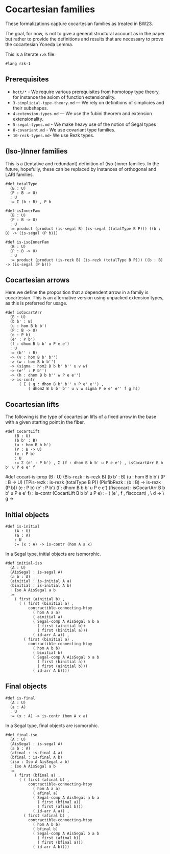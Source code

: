 # Cocartesian families

These formalizations capture cocartesian families as treated in BW23.

The goal, for now, is not to give a general structural account as in the paper
but rather to provide the definitions and results that are necessary to prove
the cocartesian Yoneda Lemma.

This is a literate `rzk` file:

```rzk
#lang rzk-1
```

## Prerequisites

- `hott/*` - We require various prerequisites from homotopy type theory, for
  instance the axiom of function extensionality.
- `3-simplicial-type-theory.md` — We rely on definitions of simplicies and their
  subshapes.
- `4-extension-types.md` — We use the fubini theorem and extension
  extensionality.
- `5-segal-types.md` - We make heavy use of the notion of Segal types
- `8-covariant.md` - We use covariant type families.
- `10-rezk-types.md`- We use Rezk types.

## (Iso-)Inner families

This is a (tentative and redundant) definition of (iso-)inner families. In the
future, hopefully, these can be replaced by instances of orthogonal and LARI
families.

```rzk
#def totalType
  (B : U)
  (P : B -> U)
  : U
  := Σ (b : B) , P b

#def isInnerFam
  (B : U)
  (P : B -> U)
  : U
  := product (product (is-segal B) (is-segal (totalType B P))) ((b : B) -> (is-segal (P b)))

#def is-isoInnerFam
  (B : U)
  (P : B -> U)
  : U
  := product (product (is-rezk B) (is-rezk (totalType B P))) ((b : B) -> (is-segal (P b)))
```

## Cocartesian arrows

Here we define the proposition that a dependent arrow in a family is
cocartesian. This is an alternative version using unpacked extension types, as
this is preferred for usage.

```rzk title="BW23, Definition 5.1.1"
#def isCocartArr
  (B : U)
  (b b' : B)
  (u : hom B b b')
  (P : B -> U)
  (e : P b)
  (e' : P b')
  (f : dhom B b b' u P e e')
  : U
  := (b'' : B)
  -> (v : hom B b' b'')
  -> (w : hom B b b'')
  -> (sigma : hom2 B b b' b'' u v w)
  -> (e'' : P b'')
  -> (h : dhom B b b'' w P e e'')
  -> is-contr
      ( Σ ( g : dhom B b' b'' v P e' e'') ,
          ( dhom2 B b b' b'' u v w sigma P e e' e'' f g h))
```

## Cocartesian lifts

The following is the type of cocartesian lifts of a fixed arrow in the base with
a given starting point in the fiber.

```rzk title="BW23, Definition 5.1.2"
#def CocartLift
    (B : U)
    (b b' : B)
    (u : hom B b b')
    (P : B -> U)
    (e : P b)
    : U
    := Σ (e' : P b') , Σ (f : dhom B b b' u P e e') , isCocartArr B b b' u P e e' f
```

#def cocart-is-prop (B : U) (Bis-rezk : is-rezk B) (b b' : B) (u : hom B b b')
(P : B -> U) (TPis-rezk : is-rezk (totalType B P)) (PisfibRezk : (b : B) ->
is-rezk (P b)) (e : P b) (e' : P b') (f : dhom B b b' u P e e') (fiscocart :
isCocartArr B b b' u P e e' f) : is-contr (CocartLift B b b' u P e) := ( (e' , f
, fiscocart) , \ d -> \ g ->

## Initial objects

```rzk
#def is-initial
    (A : U)
    (a : A)
    : U
    := (x : A) -> is-contr (hom A a x)
```

In a Segal type, initial objects are isomorphic.

```rzk
#def initial-iso
  (A : U)
  (AisSegal : is-segal A)
  (a b : A)
  (ainitial : is-initial A a)
  (binitial : is-initial A b)
  : Iso A AisSegal a b
  :=
    ( first (ainitial b) ,
      ( ( first (binitial a) ,
          contractible-connecting-htpy
            ( hom A a a)
            ( ainitial a)
            ( Segal-comp A AisSegal a b a
              ( first (ainitial b))
              ( first (binitial a)))
            ( id-arr A a)) ,
        ( first (binitial a) ,
          contractible-connecting-htpy
            ( hom A b b)
            ( binitial b)
            ( Segal-comp A AisSegal b a b
              ( first (binitial a))
              ( first (ainitial b)))
            ( id-arr A b))))
```

## Final objects

```rzk
#def is-final
  (A : U)
  (a : A)
  : U
  := (x : A) -> is-contr (hom A x a)
```

In a Segal type, final objects are isomorphic.

```rzk
#def final-iso
  (A : U)
  (AisSegal : is-segal A)
  (a b : A)
  (afinal : is-final A a)
  (bfinal : is-final A b)
  (iso : Iso A AisSegal a b)
  : Iso A AisSegal a b
  :=
    ( first (bfinal a) ,
      ( ( first (afinal b) ,
          contractible-connecting-htpy
            ( hom A a a)
            ( afinal a)
            ( Segal-comp A AisSegal a b a
              ( first (bfinal a))
              ( first (afinal b)))
            ( id-arr A a)) ,
        ( first (afinal b) ,
          contractible-connecting-htpy
            ( hom A b b)
            ( bfinal b)
            ( Segal-comp A AisSegal b a b
              ( first (afinal b))
              ( first (bfinal a)))
            ( id-arr A b))))
```
